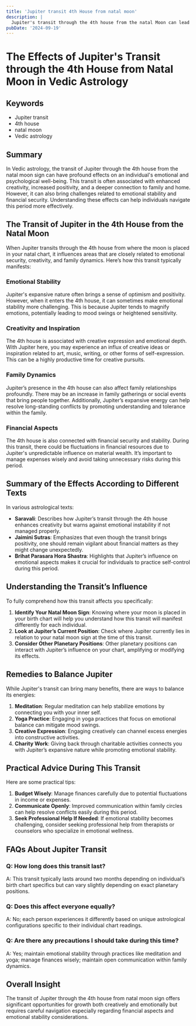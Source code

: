 ```yaml
---
title: 'Jupiter transit 4th House from natal moon'
description: |
  Jupiter's transit through the 4th house from the natal Moon can lead to worries caused by family members, lack of peace, and mental distress. The individual may experience disruptions at home, potential accidents, and a general sense of unease and instability.
pubDate: '2024-09-19'
---
```


# The Effects of Jupiter's Transit through the 4th House from Natal Moon in Vedic Astrology

## Keywords

- Jupiter transit
- 4th house
- natal moon
- Vedic astrology

## Summary

In Vedic astrology, the transit of Jupiter through the 4th house from the natal moon sign can have profound effects on an individual's emotional and psychological well-being. This transit is often associated with enhanced creativity, increased positivity, and a deeper connection to family and home. However, it can also bring challenges related to emotional stability and financial security. Understanding these effects can help individuals navigate this period more effectively.

## The Transit of Jupiter in the 4th House from the Natal Moon

When Jupiter transits through the 4th house from where the moon is placed in your natal chart, it influences areas that are closely related to emotional security, creativity, and family dynamics. Here’s how this transit typically manifests:

### Emotional Stability
Jupiter's expansive nature often brings a sense of optimism and positivity. However, when it enters the 4th house, it can sometimes make emotional stability more challenging. This is because Jupiter tends to magnify emotions, potentially leading to mood swings or heightened sensitivity.

### Creativity and Inspiration
The 4th house is associated with creative expression and emotional depth. With Jupiter here, you may experience an influx of creative ideas or inspiration related to art, music, writing, or other forms of self-expression. This can be a highly productive time for creative pursuits.

### Family Dynamics
Jupiter’s presence in the 4th house can also affect family relationships profoundly. There may be an increase in family gatherings or social events that bring people together. Additionally, Jupiter’s expansive energy can help resolve long-standing conflicts by promoting understanding and tolerance within the family.

### Financial Aspects
The 4th house is also connected with financial security and stability. During this transit, there could be fluctuations in financial resources due to Jupiter's unpredictable influence on material wealth. It’s important to manage expenses wisely and avoid taking unnecessary risks during this period.

## Summary of the Effects According to Different Texts

In various astrological texts:

- **Saravali**: Describes how Jupiter’s transit through the 4th house enhances creativity but warns against emotional instability if not managed properly.
- **Jaimini Sutras**: Emphasizes that even though the transit brings positivity, one should remain vigilant about financial matters as they might change unexpectedly.
- **Brihat Parasara Hora Shastra**: Highlights that Jupiter’s influence on emotional aspects makes it crucial for individuals to practice self-control during this period.

## Understanding the Transit’s Influence

To fully comprehend how this transit affects you specifically:

1. **Identify Your Natal Moon Sign**: Knowing where your moon is placed in your birth chart will help you understand how this transit will manifest differently for each individual.
2. **Look at Jupiter’s Current Position**: Check where Jupiter currently lies in relation to your natal moon sign at the time of this transit.
3. **Consider Other Planetary Positions**: Other planetary positions can interact with Jupiter’s influence on your chart, amplifying or modifying its effects.

## Remedies to Balance Jupiter

While Jupiter's transit can bring many benefits, there are ways to balance its energies:

1. **Meditation**: Regular meditation can help stabilize emotions by connecting you with your inner self.
2. **Yoga Practice**: Engaging in yoga practices that focus on emotional balance can mitigate mood swings.
3. **Creative Expression**: Engaging creatively can channel excess energies into constructive activities.
4. **Charity Work**: Giving back through charitable activities connects you with Jupiter’s expansive nature while promoting emotional stability.

## Practical Advice During This Transit

Here are some practical tips:

1. **Budget Wisely**: Manage finances carefully due to potential fluctuations in income or expenses.
2. **Communicate Openly**: Improved communication within family circles can help resolve conflicts easily during this period.
3. **Seek Professional Help If Needed**: If emotional stability becomes challenging, consider seeking professional help from therapists or counselors who specialize in emotional wellness.

## FAQs About Jupiter Transit

### Q: How long does this transit last?
A: This transit typically lasts around two months depending on individual’s birth chart specifics but can vary slightly depending on exact planetary positions.

### Q: Does this affect everyone equally?
A: No; each person experiences it differently based on unique astrological configurations specific to their individual chart readings.

### Q: Are there any precautions I should take during this time?
A: Yes; maintain emotional stability through practices like meditation and yoga; manage finances wisely; maintain open communication within family dynamics.

## Overall Insight

The transit of Jupiter through the 4th house from natal moon sign offers significant opportunities for growth both creatively and emotionally but requires careful navigation especially regarding financial aspects and emotional stability considerations.


